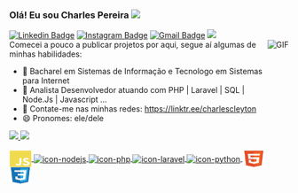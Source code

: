### Olá! Eu sou Charles Pereira <img src="https://raw.githubusercontent.com/aemmadi/aemmadi/master/wave.gif" width="30px">
[![Linkedin Badge](https://img.shields.io/badge/-charlescleyton-blue?style=flat-square&logo=Linkedin&logoColor=white&link=https://www.linkedin.com/in/charlescleyton/)](https://www.linkedin.com/in/charlescleyton/)
[![Instagram Badge](https://img.shields.io/badge/-charlescleyton-purple?style=flat-square&logo=instagram&logoColor=white&link=https://instagram.com/charlescleyton/)](https://instagram.com/charlescleyton)
[![Gmail Badge](https://img.shields.io/badge/-charles.pereira.ti@gmail.com-c14438?style=flat-square&logo=Gmail&logoColor=white&link=mailto:charles.pereira.ti@gmail.com)](mailto:charles.pereira.ti@gmail.com)
![](https://komarev.com/ghpvc/?username=charlescleyton)<br>
<img align="right" height="100px" alt="GIF" src="https://mir-s3-cdn-cf.behance.net/project_modules/hd/06f21a161921919.63cd7887d0a70.gif" />
Comecei a pouco a publicar projetos por aqui, segue aí algumas de minhas habilidades:
- 🌱 Bacharel em Sistemas de Informação e Tecnologo em Sistemas para Internet
- 🔭 Analista Desenvolvedor atuando com PHP | Laravel | SQL | Node.Js | Javascript ...
- 👯 Contate-me nas minhas redes: https://linktr.ee/charlescleyton
- 😄 Pronomes: ele/dele

<div>
  <a href="https://github.com/charlescleyton">
  <img height="180em" src="https://github-readme-stats.vercel.app/api?username=charlescleyton&show_icons=true&theme=transparent&include_all_commits=true&count_private=true"/>
  <img height="180em" src="https://github-readme-stats.vercel.app/api/top-langs/?username=charlescleyton&layout=compact&langs_count=7&theme=transparent"/>
</div>
<br><div style="display: inline_block">
  <img align="center" alt="icon-js" height="30" width="40" src="https://raw.githubusercontent.com/devicons/devicon/master/icons/javascript/javascript-plain.svg">
  <img align="center" alt="icon-nodejs" height="30" width="40" src="https://cdn.jsdelivr.net/gh/devicons/devicon/icons/nodejs/nodejs-original.svg">
  <img align="center" alt="icon-php" height="30" width="40" src="https://cdn.jsdelivr.net/gh/devicons/devicon@latest/icons/php/php-original.svg" />
  <img align="center" alt="icon-laravel" height="30" width="40" src="https://cdn.jsdelivr.net/gh/devicons/devicon@latest/icons/laravel/laravel-original.svg">
  <img align="center" alt="icon-python" height="30" width="40" src="https://cdn.jsdelivr.net/gh/devicons/devicon@latest/icons/python/python-original.svg">
  <img align="center" alt="icon-html" height="30" width="40" src="https://raw.githubusercontent.com/devicons/devicon/master/icons/html5/html5-original.svg">
  <img align="center" alt="icon-css" height="30" width="40" src="https://raw.githubusercontent.com/devicons/devicon/master/icons/css3/css3-original.svg">    
</div>
